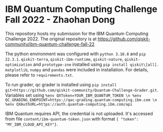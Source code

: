 # IBM Quantum Computing Challenge Fall 2022 - Zhaohan Dong
This repository hosts my submission for the IBM Quantum Computing Challenge 2022. The original repository is at https://github.com/qiskit-community/ibm-quantum-challenge-fall-22 <br />

The python environment was configured with `python 3.10.8` and `pip 22.3.1`. `qiskit-terra`, `qiskit-ibm-runtime`, `qiskit-nature`, `qiskit-optimization` and `prototype-zne` installed using `pip install qiskit\[all]`. `matplotlib`, `numpy` and `pandas` were included in installation. For details, please refer to `requirements.txt`.

To run grader, qc grader is installed using `pip install git+https://github.com/qiskit-community/Quantum-Challenge-Grader.git`. Variables set using `%env QXToken=YOUR_IBM_QUANTUM_TOKEN \n %env QC_GRADING_ENDPOINT=https://qac-grading.quantum-computing.ibm.com \n %env QXAuthURL=https://auth.quantum-computing.ibm.com/api`

IBM Quantum requires API, the credential is not uploaded. It's accessed from file `content/ibm-quantum-token.json` with format `{ "token": "MY_IBM_CLOUD_API_KEY"}`.